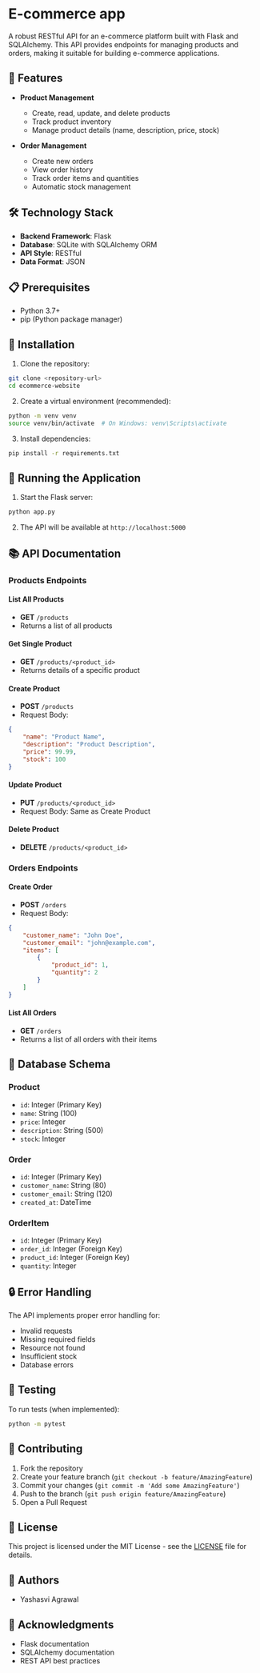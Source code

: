 # E-commerce app

A robust RESTful API for an e-commerce platform built with Flask and SQLAlchemy. This API provides endpoints for managing products and orders, making it suitable for building e-commerce applications.

## 🚀 Features

- **Product Management**
  - Create, read, update, and delete products
  - Track product inventory
  - Manage product details (name, description, price, stock)

- **Order Management**
  - Create new orders
  - View order history
  - Track order items and quantities
  - Automatic stock management

## 🛠️ Technology Stack

- **Backend Framework**: Flask
- **Database**: SQLite with SQLAlchemy ORM
- **API Style**: RESTful
- **Data Format**: JSON

## 📋 Prerequisites

- Python 3.7+
- pip (Python package manager)

## 🔧 Installation

1. Clone the repository:
```bash
git clone <repository-url>
cd ecommerce-website
```

2. Create a virtual environment (recommended):
```bash
python -m venv venv
source venv/bin/activate  # On Windows: venv\Scripts\activate
```

3. Install dependencies:
```bash
pip install -r requirements.txt
```

## 🚀 Running the Application

1. Start the Flask server:
```bash
python app.py
```

2. The API will be available at `http://localhost:5000`

## 📚 API Documentation

### Products Endpoints

#### List All Products
- **GET** `/products`
- Returns a list of all products

#### Get Single Product
- **GET** `/products/<product_id>`
- Returns details of a specific product

#### Create Product
- **POST** `/products`
- Request Body:
```json
{
    "name": "Product Name",
    "description": "Product Description",
    "price": 99.99,
    "stock": 100
}
```

#### Update Product
- **PUT** `/products/<product_id>`
- Request Body: Same as Create Product

#### Delete Product
- **DELETE** `/products/<product_id>`

### Orders Endpoints

#### Create Order
- **POST** `/orders`
- Request Body:
```json
{
    "customer_name": "John Doe",
    "customer_email": "john@example.com",
    "items": [
        {
            "product_id": 1,
            "quantity": 2
        }
    ]
}
```

#### List All Orders
- **GET** `/orders`
- Returns a list of all orders with their items

## 💾 Database Schema

### Product
- `id`: Integer (Primary Key)
- `name`: String (100)
- `price`: Integer
- `description`: String (500)
- `stock`: Integer

### Order
- `id`: Integer (Primary Key)
- `customer_name`: String (80)
- `customer_email`: String (120)
- `created_at`: DateTime

### OrderItem
- `id`: Integer (Primary Key)
- `order_id`: Integer (Foreign Key)
- `product_id`: Integer (Foreign Key)
- `quantity`: Integer

## 🔒 Error Handling

The API implements proper error handling for:
- Invalid requests
- Missing required fields
- Resource not found
- Insufficient stock
- Database errors

## 🧪 Testing

To run tests (when implemented):
```bash
python -m pytest
```

## 📝 Contributing

1. Fork the repository
2. Create your feature branch (`git checkout -b feature/AmazingFeature`)
3. Commit your changes (`git commit -m 'Add some AmazingFeature'`)
4. Push to the branch (`git push origin feature/AmazingFeature`)
5. Open a Pull Request

## 📄 License

This project is licensed under the MIT License - see the [LICENSE](LICENSE) file for details.

## 👥 Authors

- Yashasvi Agrawal

## 🙏 Acknowledgments

- Flask documentation
- SQLAlchemy documentation
- REST API best practices
